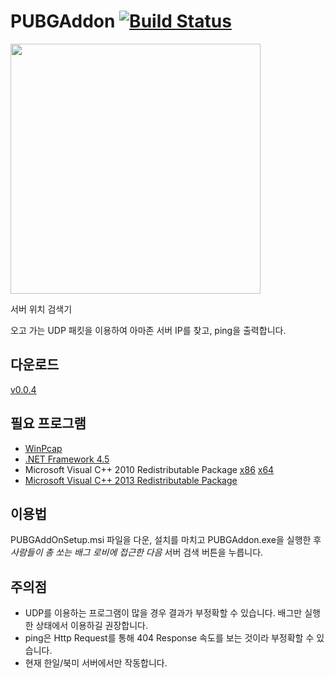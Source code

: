 # PUBGAddon [![Build Status](https://travis-ci.org/handrake/PUBGAddon.svg?branch=master)](https://travis-ci.org/handrake/PUBGAddon)

<img src="https://i.imgur.com/1kNqXhM.png" width="400">

서버 위치 검색기

오고 가는 UDP 패킷을 이용하여 아마존 서버 IP를 찾고, ping을 출력합니다.

## 다운로드

[v0.0.4](https://github.com/handrake/PUBGAddon/releases/download/0.0.4/PUBGAddOnSetup.msi)

## 필요 프로그램

* [WinPcap](http://www.winpcap.org)
* [.NET Framework 4.5](https://www.microsoft.com/en-us/download/details.aspx?id=30653)
* Microsoft Visual C++ 2010 Redistributable Package [x86](http://www.microsoft.com/en-us/download/details.aspx?id=5555) [x64](http://www.microsoft.com/en-us/download/details.aspx?id=14632)
* [Microsoft Visual C++ 2013 Redistributable Package](https://www.microsoft.com/en-us/download/details.aspx?id=40784)

## 이용법

PUBGAddOnSetup.msi 파일을 다운, 설치를 마치고 PUBGAddon.exe을 실행한 후 *사람들이 총 쏘는 배그 로비에 접근한 다음* 서버 검색 버튼을 누릅니다.

## 주의점

* UDP를 이용하는 프로그램이 많을 경우 결과가 부정확할 수 있습니다. 배그만 실행한 상태에서 이용하길 권장합니다.
* ping은 Http Request를 통해 404 Response 속도를 보는 것이라 부정확할 수 있습니다.
* 현재 한일/북미 서버에서만 작동합니다.
